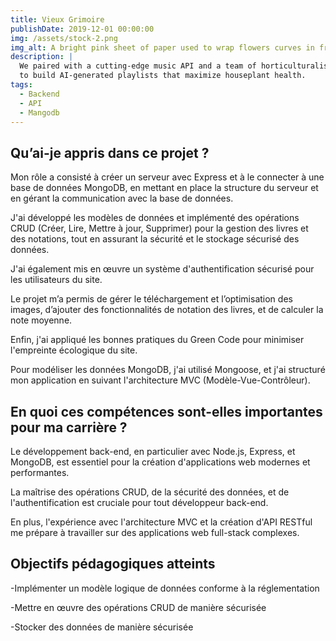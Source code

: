 ```yaml
---
title: Vieux Grimoire
publishDate: 2019-12-01 00:00:00
img: /assets/stock-2.png
img_alt: A bright pink sheet of paper used to wrap flowers curves in front of rich blue background
description: |
  We paired with a cutting-edge music API and a team of horticulturalists
  to build AI-generated playlists that maximize houseplant health.
tags:
  - Backend
  - API
  - Mangodb
---
```


## Qu’ai-je appris dans ce projet ?

Mon rôle a consisté à créer un serveur avec Express et à le connecter à une base de données MongoDB, en mettant en place la structure du serveur et en gérant la communication avec la base de données.

J'ai développé les modèles de données et implémenté des opérations CRUD (Créer, Lire, Mettre à jour, Supprimer) pour la gestion des livres et des notations, tout en assurant la sécurité et le stockage sécurisé des données.

J'ai également mis en œuvre un système d'authentification sécurisé pour les utilisateurs du site.

Le projet m’a permis de gérer le téléchargement et l’optimisation des images, d’ajouter des fonctionnalités de notation des livres, et de calculer la note moyenne.

Enfin, j'ai appliqué les bonnes pratiques du Green Code pour minimiser l'empreinte écologique du site.

Pour modéliser les données MongoDB, j'ai utilisé Mongoose, et j'ai structuré mon application en suivant l'architecture MVC (Modèle-Vue-Contrôleur).

## En quoi ces compétences sont-elles importantes pour ma carrière ?

Le développement back-end, en particulier avec Node.js, Express, et MongoDB, est essentiel pour la création d'applications web modernes et performantes.

La maîtrise des opérations CRUD, de la sécurité des données, et de l'authentification est cruciale pour tout développeur back-end.

En plus, l'expérience avec l'architecture MVC et la création d'API RESTful me prépare à travailler sur des applications web full-stack complexes.

## Objectifs pédagogiques atteints

-Implémenter un modèle logique de données conforme à la réglementation

-Mettre en œuvre des opérations CRUD de manière sécurisée

-Stocker des données de manière sécurisée

